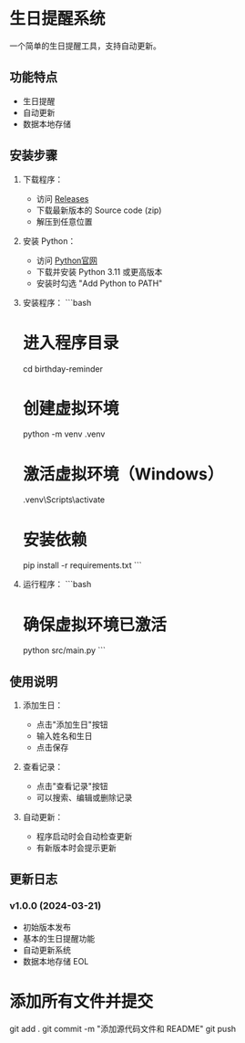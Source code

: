 
# 生日提醒系统

一个简单的生日提醒工具，支持自动更新。

## 功能特点

- 生日提醒
- 自动更新
- 数据本地存储

## 安装步骤

1. 下载程序：
   - 访问 [Releases](https://github.com/B1GYang/birthday-reminder/releases)
   - 下载最新版本的 Source code (zip)
   - 解压到任意位置

2. 安装 Python：
   - 访问 [Python官网](https://www.python.org/downloads/)
   - 下载并安装 Python 3.11 或更高版本
   - 安装时勾选 "Add Python to PATH"

3. 安装程序：
   \`\`\`bash
   # 进入程序目录
   cd birthday-reminder

   # 创建虚拟环境
   python -m venv .venv

   # 激活虚拟环境（Windows）
   .venv\Scripts\activate

   # 安装依赖
   pip install -r requirements.txt
   \`\`\`

4. 运行程序：
   \`\`\`bash
   # 确保虚拟环境已激活
   python src/main.py
   \`\`\`

## 使用说明

1. 添加生日：
   - 点击"添加生日"按钮
   - 输入姓名和生日
   - 点击保存

2. 查看记录：
   - 点击"查看记录"按钮
   - 可以搜索、编辑或删除记录

3. 自动更新：
   - 程序启动时会自动检查更新
   - 有新版本时会提示更新

## 更新日志

### v1.0.0 (2024-03-21)
- 初始版本发布
- 基本的生日提醒功能
- 自动更新系统
- 数据本地存储
EOL

# 添加所有文件并提交
git add .
git commit -m "添加源代码文件和 README"
git push
